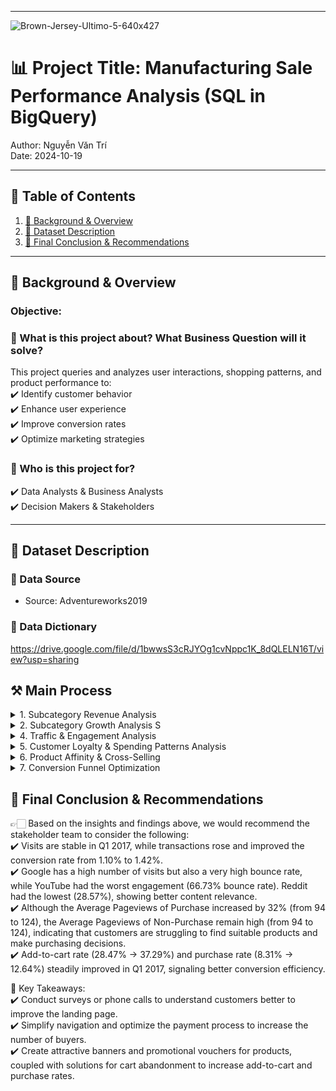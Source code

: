 



---
![Brown-Jersey-Ultimo-5-640x427](https://github.com/user-attachments/assets/b560b5c5-7f8d-4bd3-bdea-28e6720e0c90)




# 📊 Project Title: Manufacturing Sale Performance Analysis (SQL in BigQuery)   
Author: Nguyễn Văn Trí   
Date: 2024-10-19      


---

## 📑 Table of Contents  
1. [📌 Background & Overview](#-background--overview)  
2. [📂 Dataset Description](#-dataset-description)  
3. [🔎 Final Conclusion & Recommendations](#-final-conclusion--recommendations)

---

## 📌 Background & Overview  

### Objective:
### 📖 What is this project about? What Business Question will it solve?
This project queries and analyzes user interactions, shopping patterns, and product performance to:   
✔️ Identify customer behavior  
✔️ Enhance user experience  
✔️ Improve conversion rates  
✔️ Optimize marketing strategies
  
### 👤 Who is this project for?  
✔️ Data Analysts & Business Analysts  
✔️ Decision Makers & Stakeholders  



---

## 📂 Dataset Description 

### 📌 Data Source  
- Source: Adventureworks2019
  
### 📌 Data Dictionary
https://drive.google.com/file/d/1bwwsS3cRJYOg1cvNppc1K_8dQLELN16T/view?usp=sharing



## ⚒️ Main Process

<details>
  <summary> 1. Subcategory Revenue Analysis </summary>
 Calculate the quantity of items, sales value & order quantity by each Subcategory in the last 12 months. 

```sql
SELECT 
  FORMAT_DATE('%b %Y', s.ModifiedDate) as period
  ,ps.Name
  ,SUM(s.OrderQty) as qty_item
  ,SUM(s.LineTotal) total_sales
  ,COUNT(DISTINCT s.SalesOrderID) as order_cnt
FROM `adventureworks2019.Sales.SalesOrderDetail` as s
LEFT JOIN `adventureworks2019.Production.Product` as p
  ON s.ProductID=p.ProductID
LEFT JOIN `adventureworks2019.Production.ProductSubcategory` as ps
  ON CAST(p.ProductSubcategoryID as INT) = ps.ProductSubcategoryID
WHERE DATE(s.ModifiedDate) >= (SELECT DATE_SUB(DATE(MAX(ModifiedDate)), INTERVAL 12 MONTH) 
                                    FROM `adventureworks2019.Sales.SalesOrderDetail`)
GROUP BY period, ps.Name
ORDER BY period DESC, ps.Name
```

Query Result:
| period    |  Name               | qty_item       | total_sales   | order_cnt    |
|-----------|---------------------|----------------|---------------|--------------|
| Sep 2013 | Bike Racks          | 312            | 22,828.51     | 71           |
| Sep 2013 | Bike Stands         | 26             | 4,134.00      | 26           |
| Sep 2013 | Bottles and Cages   | 803            | 4,676.56      | 380          |
| Sep 2013 | Bottom Brackets     | 60             | 3,118.14      | 19           |
| Sep 2013 | Brakes              | 100            | 6,390.00      | 29           |


</details>


<details>
  <summary> 2. Subcategory Growth Analysis  S</summary>
Calculate the % YoY growth rate by Subcategory & release the top 3 with the highest growth rate.
```sql
WITH qty_by_year as(
  SELECT 
    FORMAT_DATE('%Y', s.ModifiedDate) as period
    ,ps.Name as Name
    ,SUM(s.OrderQty) qty_item
  FROM `adventureworks2019.Sales.SalesOrderDetail` as s
  LEFT JOIN `adventureworks2019.Production.Product` as p
  ON s.ProductID=p.ProductID
  LEFT JOIN `adventureworks2019.Production.ProductSubcategory` ps
  ON CAST(p.ProductSubcategoryID as INT) = ps.ProductSubcategoryID
  GROUP BY period, Name
)

,qty_by_prv_year as(
  SELECT 
    period
    ,Name
    ,qty_item 
    ,LAG(qty_item) OVER(PARTITION BY Name ORDER BY period) as prv_qty
  FROM qty_by_year
  ORDER BY Name, period
)

,YoY_ranking as(
  SELECT 
  Name
  ,qty_item 
  ,prv_qty
  ,ROUND((qty_item - prv_qty)/prv_qty,2) as qty_diff
  ,DENSE_RANK() OVER(ORDER BY (qty_item - prv_qty)/prv_qty DESC) as rk
  FROM qty_by_prv_year
)

SELECT 
  Name
  ,qty_item 
  ,prv_qty
  ,qty_diff
FROM YoY_ranking
WHERE rk <=3;
```

Query Result:

| Name            | qty_item                 | prv_qty                   | qty_diff                   |
|-----------------|--------------------------|---------------------------|----------------------------|
| Road Frames     | 5564                     | 1137                      | 3.89                       |
| Mountain Frames | 3168                     | 510                       | 5.21                       |
| Socks           | 2724                     | 523                       | 4.21                       |

</details>


<details>
  <summary> 3. Revenue Breakdown</summary>
 Analyzed revenue by traffic source weekly and monthly in June 2017 to assess the best-performing acquisition channels.

```sql
-- Revenue by traffic source by week, by month in June 2017
WITH week_revenue as(
  SELECT 
    'Week'as time_type
    ,FORMAT_DATE('%Y%W',PARSE_DATE('%Y%m%d', date)) as time
    ,trafficSource.source 
    ,SUM(productRevenue)/1000000.0 as revenue
  FROM `bigquery-public-data.google_analytics_sample.ga_sessions_201706*`,
  UNNEST (hits) hits,
  UNNEST (hits.product) product
  WHERE productRevenue is not null
  GROUP BY time, trafficSource.source
  ORDER BY time, trafficSource.source
)

,month_revenue as(
  SELECT 
    'Month'as time_type
    ,FORMAT_DATE('%Y%m',PARSE_DATE('%Y%m%d', date)) as time
    ,trafficSource.source
    ,SUM(productRevenue)/1000000.0 as revenue
  FROM `bigquery-public-data.google_analytics_sample.ga_sessions_201706*`,
  UNNEST (hits) hits,
  UNNEST (hits.product) product
  WHERE productRevenue is not null
  GROUP BY time, trafficSource.source
  ORDER BY time, trafficSource.source
)

SELECT *
FROM week_revenue
UNION ALL
SELECT *
FROM month_revenue
ORDER BY source, revenue
```

Query Result:

| Time Type| Time | Source             | Revenue ($) |
| ------ | ------ | ------------------ | ----------- |
| Week   | 201722 | (direct)           | 6888.90     |
| Week   | 201726 | (direct)           | 14914.81    |
| Week   | 201723 | (direct)           | 17325.68    |
| Week   | 201725 | (direct)           | 27295.32    |
| Week   | 201724 | (direct)           | 30908.91    |
| Month  | 201706 | (direct)           | 97333.62    |
| Month  | 201706 | bing               | 13.98       |
| Week   | 201724 | bing               | 13.98       |
| Month  | 201706 | chat.google.com    | 74.03       |
| Week   | 201723 | chat.google.com    | 74.03       |
| Week   | 201724 | dealspotr.com      | 72.95       |
| Month  | 201706 | dealspotr.com      | 72.95       |

</details>


<details>
  <summary> 4. Traffic & Engagement Analysis</summary>
Compared the browsing patterns of purchasers and non-purchasers in June & July 2017 to identify key engagement drivers.
  
```sql
-- Average number of pageviews by purchaser type (purchasers vs non-purchasers) in June, July 2017.
WITH avg_pageview_purchaser as(
  SELECT  
    FORMAT_DATE('%Y%m',PARSE_DATE('%Y%m%d', date)) as month
    ,ROUND(SUM(totals.pageviews)/COUNT(DISTINCT fullVisitorId),2) as avg_pageviews_purchase
  FROM `bigquery-public-data.google_analytics_sample.ga_sessions_2017*`,
  UNNEST (hits) hits,
  UNNEST (hits.product) product
  WHERE _table_suffix BETWEEN "0601" AND '0731'
    AND totals.transactions >=1
    AND productRevenue is not null
  GROUP BY month
  ORDER BY month
)

,avg_pageviews_non_purchaser as(
  SELECT  
    FORMAT_DATE('%Y%m',PARSE_DATE('%Y%m%d', date)) as month
    ,ROUND(SUM(totals.pageviews)/COUNT(DISTINCT fullVisitorId),2) as avg_pageviews_non_purchase
  FROM `bigquery-public-data.google_analytics_sample.ga_sessions_2017*`,
  UNNEST (hits) hits,
  UNNEST (hits.product) product
  WHERE _table_suffix BETWEEN "0601" AND '0731'
    AND totals.transactions is null
    AND productRevenue is null
  GROUP BY month
  ORDER BY month
)

SELECT 
  pur.month
  ,pur.avg_pageviews_purchase
  ,non_pur.avg_pageviews_non_purchase
FROM  avg_pageview_purchaser as pur
FULL JOIN avg_pageviews_non_purchaser as non_pur
ON pur.month = non_pur.month
```

Query Result:

| Month  | Avg Pageviews (Purchase) | Avg Pageviews (Non-Purchase) |
|--------|-------------------------:|-----------------------------:|
| 201706 | 94.02                    | 316.87                      |
| 201707 | 124.24                   | 334.06                      |

</details>



<details>
  <summary> 5. Customer Loyalty & Spending Patterns Analysis</summary>
Measured transaction frequency per user  in July 2017 to gauge purchase consistency and spending habits.
  
```sql
-- Average number of transactions per user that made a purchase in July 2017
SELECT 
  FORMAT_DATE('%Y%m',PARSE_DATE('%Y%m%d', date)) as month
  ,ROUND(SUM(totals.transactions)/COUNT(DISTINCT fullVisitorId),2) as Avg_total_transactions_per_user
FROM `bigquery-public-data.google_analytics_sample.ga_sessions_201707*`,
UNNEST (hits) hits,
UNNEST (hits.product) product
WHERE totals.transactions >=1
  AND productRevenue is not null
GROUP BY month
ORDER BY month
```
Query Result:

| Month  | Avg Total Transactions per User |
|--------|--------------------------------:|
| 201707 | 4.16                            |


```sql
-- Average amount of money spent per session. Only include purchaser data in July 2017
SELECT 
  FORMAT_DATE('%Y%m',PARSE_DATE('%Y%m%d', date)) as month
  ,ROUND(SUM(productRevenue)/(SUM(totals.visits)*1000000),2) as avg_spend_per_session
FROM `bigquery-public-data.google_analytics_sample.ga_sessions_201707*`,
UNNEST (hits) hits,
UNNEST (hits.product) product
WHERE totals.transactions >=1
  AND productRevenue is not null
GROUP BY month
```
Query Result:

| Month  | Avg Revenue Per Visit (USD) |
|--------|----------------------------:|
| 201707 | 43.86                       |


</details>


<details>
  <summary>6. Product Affinity & Cross-Selling</summary>
Identified frequently co-purchased products with YouTube Men's Vintage Henley to uncover bundling and recommendation opportunities.
  
```sql
-- Other products purchased by customers who purchased product "YouTube Men's Vintage Henley" in July 2017.
WITH buyer_list as(
    SELECT
        DISTINCT fullVisitorId  
    FROM `bigquery-public-data.google_analytics_sample.ga_sessions_201707*`
    , UNNEST(hits) as hits
    , UNNEST(hits.product) as product
    WHERE product.v2ProductName = "YouTube Men's Vintage Henley"
    AND totals.transactions>=1
    AND product.productRevenue is not null
)

SELECT
  product.v2ProductName as other_purchased_products,
  SUM(product.productQuantity) as quantity
FROM `bigquery-public-data.google_analytics_sample.ga_sessions_201707*`
, UNNEST(hits) as hits
, UNNEST(hits.product) as product
INNER JOIN buyer_list USING(fullVisitorId)
WHERE product.v2ProductName != "YouTube Men's Vintage Henley"
 AND product.productRevenue is not null
GROUP BY other_purchased_products
ORDER BY quantity DESC
```
Query Result:

| Product Name                                      | Quantity |
|--------------------------------------------------|---------:|
| Google Sunglasses                                | 20       |
| Google Women's Vintage Hero Tee Black           | 7        |
| SPF-15 Slim & Slender Lip Balm                  | 6        |
| Google Women's Short Sleeve Hero Tee Red Heather | 4        |
| YouTube Men's Fleece Hoodie Black               | 3        |
| Google Men's Short Sleeve Badge Tee Charcoal    | 3        |


</details>


<details>
  <summary> 7. Conversion Funnel Optimization</summary>
Built a cohort analysis to track product view-to-purchase conversion rates in Q1 2017, revealing key drop-off points in the buying journey.

```sql
-- Calculate cohort map from product view to addtocart to purchase in Jan, Feb and March 2017. 
WITH product_data as(
SELECT
  format_date('%Y%m', parse_date('%Y%m%d',date)) as month
  ,count(CASE WHEN eCommerceAction.action_type = '2' THEN product.v2ProductName END) as num_product_view
  ,count(CASE WHEN eCommerceAction.action_type = '3' THEN product.v2ProductName END) as num_add_to_cart
  ,count(CASE WHEN eCommerceAction.action_type = '6' and product.productRevenue is not null THEN product.v2ProductName END) as num_purchase
FROM `bigquery-public-data.google_analytics_sample.ga_sessions_*`
,UNNEST(hits) as hits
,UNNEST (hits.product) as product
WHERE _table_suffix BETWEEN '20170101' AND '20170331'
  AND eCommerceAction.action_type in ('2','3','6')
GROUP BY month
ORDER BY  month
)

SELECT
    *,
    ROUND(num_add_to_cart/num_product_view * 100, 2) as add_to_cart_rate,
    ROUND(num_purchase/num_product_view * 100, 2) as purchase_rate
FROM product_data
```
Query Result:

| Month  | Product Views | Add to Cart | Purchases | Add-to-Cart Rate (%) | Purchase Rate (%) |
|--------|--------------|-------------|-----------|----------------------|------------------:|
| 201701 | 25,787       | 7,342       | 2,143     | 28.47                | 8.31             |
| 201702 | 21,489       | 7,360       | 2,060     | 34.25                | 9.59             |
| 201703 | 23,549       | 8,782       | 2,977     | 37.29                | 12.64            |


</details>

## 🔎 Final Conclusion & Recommendations  

👉🏻 Based on the insights and findings above, we would recommend the stakeholder team to consider the following:    
✔️ Visits are stable in Q1 2017, while transactions rose and improved the conversion rate from 1.10% to 1.42%.   
✔️ Google has a high number of visits but also a very high bounce rate, while YouTube had the worst engagement (66.73% bounce rate). Reddit had the lowest (28.57%), showing better content relevance.   
✔️ Although the Average Pageviews of Purchase increased by 32% (from 94 to 124), the Average Pageviews of Non-Purchase remain high (from 94 to 124), indicating that customers are struggling to find suitable products and      make purchasing decisions.  
✔️ Add-to-cart rate (28.47% → 37.29%) and purchase rate (8.31% → 12.64%) steadily improved in Q1 2017, signaling better conversion efficiency.   

📌 Key Takeaways:  
✔️ Conduct surveys or phone calls to understand customers better to improve the landing page.  
✔️ Simplify navigation and optimize the payment process to increase the number of buyers.  
✔️ Create attractive banners and promotional vouchers for products, coupled with solutions for cart abandonment to increase add-to-cart and purchase rates.  
